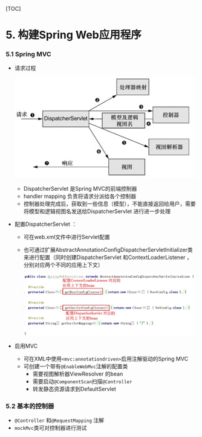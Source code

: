 [TOC]

# 5. 构建Spring Web应用程序

### 5.1 Spring MVC

- 请求过程

  ![](5-1.jpg)

  - DispatcherServlet 是Spring MVC的前端控制器
  - handler mapping 负责将请求分派给各个控制器
  - 控制器处理完成后，获取到一些信息（模型），不能直接返回给用户，需要将模型和逻辑视图名发送给DispatcherServlet 进行进一步处理

- 配置DispatcherServlet ：
  
  - 可在web.xml文件中进行Servlet配置

  - 也可通过扩展AbstractAnnotationConfigDispatcherServletInitializer类来进行配置（同时创建DispatcherServlet 和ContextLoaderListener ，分别对应两个不同的应用上下文）

    ![](5-2.jpg)

- 启用MVC
  - 可在XML中使用`<mvc:annotationdriven>`启用注解驱动的Spring MVC
  - 可创建一个带有`@EnableWebMvc`注解的配置类 
    - 需要视图解析器ViewResolver 的bean
    - 需要启动`@ComponentScan`扫描`@Controller`
    - 转发静态资源请求到DefaultServlet

### 5.2 基本的控制器

- `@Controller` 和`@RequestMapping` 注解
- `mockMvc`类可对控制器进行测试